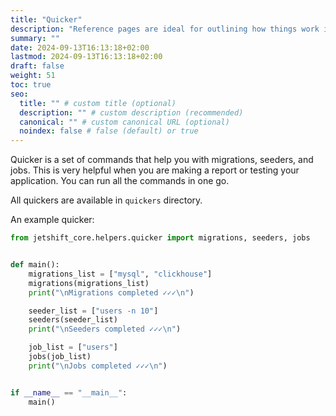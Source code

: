 ```yaml
---
title: "Quicker"
description: "Reference pages are ideal for outlining how things work in terse and clear terms."
summary: ""
date: 2024-09-13T16:13:18+02:00
lastmod: 2024-09-13T16:13:18+02:00
draft: false
weight: 51
toc: true
seo:
  title: "" # custom title (optional)
  description: "" # custom description (recommended)
  canonical: "" # custom canonical URL (optional)
  noindex: false # false (default) or true
---
```


Quicker is a set of commands that help you with migrations, seeders, and jobs. This is very helpful when you are making a report or testing your application. You can run all the commands in one go.

All quickers are available in `quickers` directory.

An example quicker:


```python {title="quickers/test.py"}
from jetshift_core.helpers.quicker import migrations, seeders, jobs


def main():
    migrations_list = ["mysql", "clickhouse"]
    migrations(migrations_list)
    print("\nMigrations completed ✓✓✓\n")

    seeder_list = ["users -n 10"]
    seeders(seeder_list)
    print("\nSeeders completed ✓✓✓\n")

    job_list = ["users"]
    jobs(job_list)
    print("\nJobs completed ✓✓✓\n")


if __name__ == "__main__":
    main()

```

